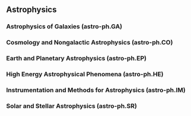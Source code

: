 ## Astrophysics

### Astrophysics of Galaxies (astro-ph.GA)

### Cosmology and Nongalactic Astrophysics (astro-ph.CO)

### Earth and Planetary Astrophysics (astro-ph.EP)

### High Energy Astrophysical Phenomena (astro-ph.HE)

### Instrumentation and Methods for Astrophysics (astro-ph.IM)

### Solar and Stellar Astrophysics (astro-ph.SR)

